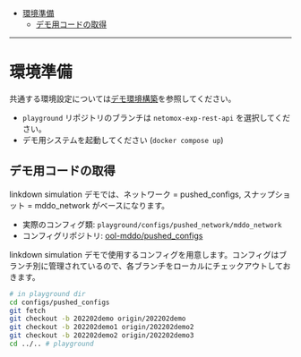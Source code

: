 <!-- TOC -->

- [環境準備](#%E7%92%B0%E5%A2%83%E6%BA%96%E5%82%99)
    - [デモ用コードの取得](#%E3%83%87%E3%83%A2%E7%94%A8%E3%82%B3%E3%83%BC%E3%83%89%E3%81%AE%E5%8F%96%E5%BE%97)

<!-- /TOC -->

---

# 環境準備

共通する環境設定については[デモ環境構築](../../../doc/provision.md)を参照してください。

- `playground` リポジトリのブランチは `netomox-exp-rest-api` を選択してください。
- デモ用システムを起動してください (`docker compose up`)

## デモ用コードの取得

linkdown simulation デモでは、ネットワーク = pushed_configs, スナップショット = mddo_network がベースになります。

- 実際のコンフィグ類: `playground/configs/pushed_network/mddo_network`
- コンフィグリポジトリ: [ool-mddo/pushed_configs](https://github.com/ool-mddo/pushed_configs)

linkdown simulation デモで使用するコンフィグを用意します。コンフィグはブランチ別に管理されているので、各ブランチをローカルにチェックアウトしておきます。

```bash
# in playground dir
cd configs/pushed_configs
git fetch
git checkout -b 202202demo origin/202202demo
git checkout -b 202202demo1 origin/202202demo2
git checkout -b 202202demo2 origin/202202demo3
cd ../.. # playground
```
